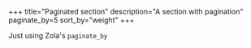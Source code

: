 +++
title="Paginated section"
description="A section with pagination"
paginate_by=5
sort_by="weight"
+++

Just using Zola's `paginate_by`